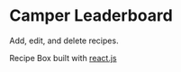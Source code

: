 # Camper Leaderboard

Add, edit, and delete recipes.


Recipe Box built with [react.js](https://github.com/facebook/react)
